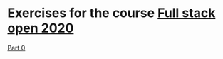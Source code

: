 
# Exercises for the course [Full stack open 2020](https://fullstackopen.com/en/)

[Part 0](./part_0/part_0.md)